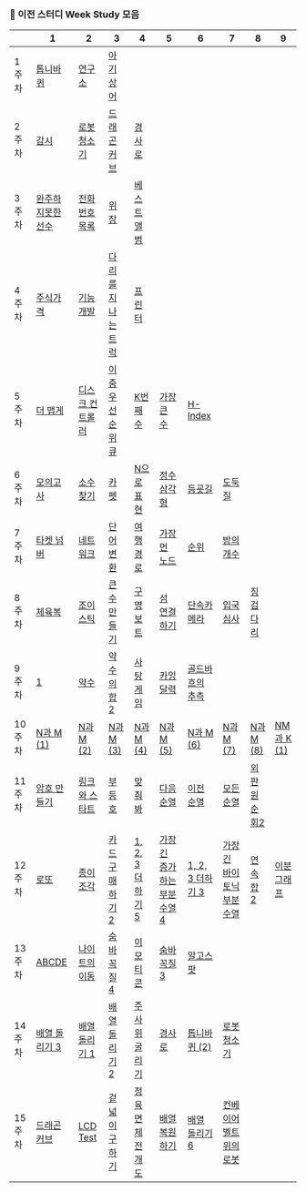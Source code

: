 

### :rainbow: 이전 스터디 Week Study 모음

|        | 1                                                            | 2                                                            | 3                                                            | 4                                                            | 5                                                            | 6                                                            | 7                                                            | 8                                                            | 9                                                   |
| :----- | ------------------------------------------------------------ | ------------------------------------------------------------ | ------------------------------------------------------------ | ------------------------------------------------------------ | ------------------------------------------------------------ | ------------------------------------------------------------ | ------------------------------------------------------------ | ------------------------------------------------------------ | --------------------------------------------------- |
| 1주차  | [톱니바퀴](https://www.acmicpc.net/problem/14891)            | [연구소](https://www.acmicpc.net/problem/14502)              | [아기상어](https://www.acmicpc.net/problem/16236)            |                                                              |                                                              |                                                              |                                                              |                                                              |                                                     |
| 2주차  | [감시](https://www.acmicpc.net/problem/15683)                | [로봇청소기](https://www.acmicpc.net/problem/14503)          | [드래곤 커브](https://www.acmicpc.net/problem/15685)         | [경사로](https://www.acmicpc.net/problem/14890)              |                                                              |                                                              |                                                              |                                                              |                                                     |
| 3주차  | [완주하지못한선수](https://programmers.co.kr/learn/courses/30/lessons/42576) | [전화번호목록](https://programmers.co.kr/learn/courses/30/lessons/42577) | [위장](https://programmers.co.kr/learn/courses/30/lessons/42578) | [베스트앨범](https://programmers.co.kr/learn/courses/30/lessons/42579) |                                                              |                                                              |                                                              |                                                              |                                                     |
| 4주차  | [주식가격](https://programmers.co.kr/learn/courses/30/lessons/42584) | [기능개발](https://programmers.co.kr/learn/courses/30/lessons/42584) | [다리를 지나는 트럭](https://programmers.co.kr/learn/courses/30/lessons/42584) | [프린터](https://programmers.co.kr/learn/courses/30/lessons/42584) |                                                              |                                                              |                                                              |                                                              |                                                     |
| 5주차  | [더 맵게](https://programmers.co.kr/learn/courses/30/lessons/42626) | [디스크 컨트롤러](https://programmers.co.kr/learn/courses/30/lessons/42627) | [이중우선순위큐](https://programmers.co.kr/learn/courses/30/lessons/42628) | [K번째수](https://programmers.co.kr/learn/courses/30/lessons/42748) | [가장 큰 수](https://programmers.co.kr/learn/courses/30/lessons/42746) | [H-Index](https://programmers.co.kr/learn/courses/30/lessons/42747) |                                                              |                                                              |                                                     |
| 6주차  | [모의고사](https://programmers.co.kr/learn/courses/30/lessons/42840) | [소수 찾기](https://programmers.co.kr/learn/courses/30/lessons/42839) | [카펫](https://programmers.co.kr/learn/courses/30/lessons/42842) | [N으로 표현](https://programmers.co.kr/learn/courses/30/lessons/42895) | [정수 삼각형](https://programmers.co.kr/learn/courses/30/lessons/43105) | [등굣길](https://programmers.co.kr/learn/courses/30/lessons/42898) | [도둑질](https://programmers.co.kr/learn/courses/30/lessons/42897) |                                                              |                                                     |
| 7주차  | [타켓 넘버](https://programmers.co.kr/learn/courses/30/lessons/43165) | [네트워크](https://programmers.co.kr/learn/courses/30/lessons/43162) | [단어 변환](https://programmers.co.kr/learn/courses/30/lessons/43163) | [여행경로](https://programmers.co.kr/learn/courses/30/lessons/43164) | [가장 먼 노드](https://programmers.co.kr/learn/courses/30/lessons/49189) | [순위](https://programmers.co.kr/learn/courses/30/lessons/49191) | [방의 개수](https://programmers.co.kr/learn/courses/30/lessons/49190) |                                                              |                                                     |
| 8주차  | [체육복](https://programmers.co.kr/learn/courses/30/lessons/42862) | [조이스틱](https://programmers.co.kr/learn/courses/30/lessons/42860) | [큰 수 만들기](https://programmers.co.kr/learn/courses/30/lessons/42883) | [구명보트](https://programmers.co.kr/learn/courses/30/lessons/42885) | [섬 연결하기](https://programmers.co.kr/learn/courses/30/lessons/42861) | [단속카메라](https://programmers.co.kr/learn/courses/30/lessons/42884) | [입국심사](https://programmers.co.kr/learn/courses/30/lessons/43238) | [징검다리](https://programmers.co.kr/learn/courses/30/lessons/43236) |                                                     |
| 9주차  | [1](https://www.acmicpc.net/problem/4375)                    | [약수](https://www.acmicpc.net/problem/1037)                 | [약수의 합 2](https://www.acmicpc.net/problem/17427)         | [사탕 게임](https://www.acmicpc.net/problem/3085)            | [카잉 달력](https://www.acmicpc.net/problem/6064)            | [골드바흐의 추측](https://www.acmicpc.net/problem/6588)      |                                                              |                                                              |                                                     |
| 10주차 | [N과 M (1)](https://www.acmicpc.net/problem/15649)           | [N과 M (2)](https://www.acmicpc.net/problem/15650)           | [N과 M (3)](https://www.acmicpc.net/problem/15651)           | [N과 M (4)](https://www.acmicpc.net/problem/15652)           | [N과 M (5)](https://www.acmicpc.net/problem/15654)           | [N과 M (6)](https://www.acmicpc.net/problem/15655)           | [N과 M (7)](https://www.acmicpc.net/problem/15656)           | [N과 M (8)](https://www.acmicpc.net/problem/15657)           | [NM과 K (1)](https://www.acmicpc.net/problem/18290) |
| 11주차 | [암호 만들기](https://www.acmicpc.net/problem/1759)          | [링크와 스타트](https://www.acmicpc.net/problem/15661)       | [부등호](https://www.acmicpc.net/problem/2529)               | [맞춰봐](https://www.acmicpc.net/problem/1248)               | [다음 순열](https://www.acmicpc.net/problem/10972)           | [이전 순열](https://www.acmicpc.net/problem/10973)           | [모든 순열](https://www.acmicpc.net/problem/10974)           | [외판원 순회2](https://www.acmicpc.net/problem/10971)        |                                                     |
| 12주차 | [로또](https://www.acmicpc.net/problem/6603)                 | [종이 조각](https://www.acmicpc.net/problem/14391)           | [카드 구매하기 2](https://www.acmicpc.net/problem/16194)     | [1, 2, 3 더하기 5](https://www.acmicpc.net/problem/15990)    | [가장 긴 증가하는 부분 수열 4](https://www.acmicpc.net/problem/14002) | [1, 2, 3 더하기 3](https://www.acmicpc.net/problem/15988)    | [가장 긴 바이토닉 부분 수열](https://www.acmicpc.net/problem/11054) | [연속합 2](https://www.acmicpc.net/problem/13398)            | [이분 그래프](https://www.acmicpc.net/problem/1707) |
| 13주차 | [ABCDE](https://www.acmicpc.net/problem/13023)               | [나이트의 이동](https://www.acmicpc.net/problem/7562)        | [숨바꼭질 4](https://www.acmicpc.net/problem/13913)          | [이모티콘](https://www.acmicpc.net/problem/14226)            | [숨바꼭질 3](https://www.acmicpc.net/problem/13549)          | [알고스팟](https://www.acmicpc.net/problem/1261)             |                                                              |                                                              |                                                     |
| 14주차 | [배열 돌리기 3](https://www.acmicpc.net/problem/16935)       | [배열 돌리기 1](https://www.acmicpc.net/problem/16926)       | [배열 돌리기 2](https://www.acmicpc.net/problem/16927)       | [주사위 굴리기](https://www.acmicpc.net/problem/14499)       | [경사로](https://www.acmicpc.net/problem/14890)              | [톱니바퀴 (2)](https://www.acmicpc.net/problem/15662)        | [로봇 청소기](https://www.acmicpc.net/problem/14503)         |                                                              |                                                     |
| 15주차 | [드래곤 커브](https://www.acmicpc.net/problem/15685)         | [LCD Test](https://www.acmicpc.net/problem/2290)             | [겉넓이 구하기](https://www.acmicpc.net/problem/16931)       | [정육면체 전개도](https://www.acmicpc.net/problem/1917)      | [배열 복원하기](https://www.acmicpc.net/problem/16967)       | [배열 돌리기 6](https://www.acmicpc.net/problem/20327)       | [컨베이어 벨트 위의 로봇](https://www.acmicpc.net/problem/20055) |                                                              |                                                     |


